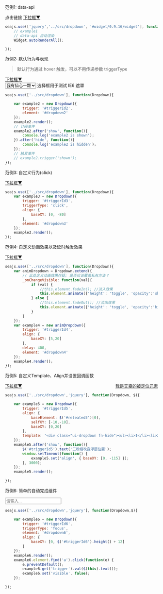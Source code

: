 <style>
    .fn-hide, .ui-dropdown {
        display: none;
    }

    .ui-dropdown {
        border: 1px solid #CCC;
        padding: 3px 5px;
        background: #EEE;
        margin: 0;
    }
    .ui-dropdown ul{
        margin: 0;
    }
    .ui-dropdown li {
        list-style: none;
    }
</style>

范例1: data-api

<div class="dropdown">
    点击链接
    <a href="#dropdown1" id="triggerId1">下拉框<span class="icon">▼</span></a>
    <ul class="ui-dropdown" id="dropdown1" data-widget="../src/dropdown" data-trigger="#triggerId1" data-trigger-type="click">
        <li><a href="http://aralejs.org#1">内容1</a></li>
        <li><a href="http://aralejs.org#2">内容2</a></li>
        <li><a href="http://aralejs.org#3">内容3</a></li>
        <li><a href="http://aralejs.org#4">内容4</a></li>
    </ul>
</div>

```javascript
seajs.use(['jquery','../src/dropdown', '#widget/0.9.16/widget'], function($, Dropdown, Widget){
    // example1
    // data-api 自动渲染
    Widget.autoRenderAll();

});
```

范例2: 默认行为与表现

> 默认行为通过 hover 触发，可以不用传递参数 triggerType

<div class="dropdown">
    <a href="#dropdown2" id="triggerId2">下拉框<span class="icon">▼</span></a>
    <ul class="fn-hide ui-dropdown" id="dropdown2">
        <li><a href="http://aralejs.org#1">内容1</a></li>
        <li><a href="http://aralejs.org#2">内容2</a></li>
        <li><a href="http://aralejs.org#3">内容3</a></li>
        <li><a href="http://aralejs.org#4">内容4</a></li>
    </ul>
</div>
<div class="selectbox">
    <select>
        <option>我有仙心一颗</option>
        <option>久被尘劳封锁</option>
        <option>何日尘尽光生</option>
        <option>照破山河万朵</option>
    </select>
    <span class="grey">选择框用于测试 IE6 遮罩</span>
</div>

```javascript
seajs.use(['../src/dropdown'], function(Dropdown){

    var example2 = new Dropdown({
        trigger: '#triggerId2',
        element: '#dropdown2'
    });
    example2.render();
    // 订阅事件
    example2.after('show', function(){
        console.log('example2 is shown');
    }).after('hide', function(){
        console.log('example2 is hidden');
    });
    // 触发事件
    // example2.trigger('shown');
});
```

范例3: 自定义行为(click)

<div class="dropdown">
    <a href="#dropdown3" id="triggerId3">下拉框<span class="icon">▼</span></a>
    <ul class="fn-hide ui-dropdown" id="dropdown3">
        <li><a href="http://aralejs.org#1">内容1</a></li>
        <li><a href="http://aralejs.org#3">内容2</a></li>
        <li><a href="http://aralejs.org#3">内容3</a></li>
        <li><a href="http://aralejs.org#4">内容4</a></li>
    </ul>
</div>

```javascript
seajs.use(['../src/dropdown'], function(Dropdown){
    var example3 = new Dropdown({
        trigger: '#triggerId3',
        triggerType: 'click',
        align: {
            baseXY: [0, -80]
        },
        element: '#dropdown3'
    });
    example3.render();
});
```

范例4: 自定义动画效果以及延时触发效果

<div class="dropdown">
    <a href="#dropdown4" id="triggerId4" title="400ms 后出现, 请稍安勿躁">下拉框<span class="icon">▼</span></a> 
    <ul class="fn-hide ui-dropdown" id="dropdown4">
        <li><a href="http://aralejs.org#1">内容1</a></li>
        <li><a href="http://aralejs.org#2">内容2</a></li>
        <li><a href="http://aralejs.org#3">内容3</a></li>
        <li><a href="http://aralejs.org#4">内容4</a></li>
    </ul>
</div>

```javascript
seajs.use(['../src/dropdown'], function(Dropdown){
    var animDropdown = Dropdown.extend({
        // 此处定义动画效果存疑; 是否应该覆盖私有方法？
        _onChangeVisible: function(val){
            if (val) {
                //this.element.fadeIn(); //淡入效果
                this.element.animate({'height': 'toggle', 'opacity':'show'}, 200);
            } else {
                //this.element.fadeOut(); //淡出效果
                this.element.animate({'height': 'toggle', 'opacity':'hide'}, 200);
            }
        }
    });
    var example4 = new animDropdown({
        trigger: '#triggerId4',
        align: {
            baseXY: [5,20]
        },
        delay: 400,
        element: '#dropdown4'
    });
    example4.render();
});
```

范例5: 自定义Template、Align并设置回调函数

<div class="dropdown">
    <a href="#" id="triggerId5">下拉框<span class="icon">▼</span></a>
    <a href="#" id="releated5" style="float:right;">我是无辜的被定位元素</a>
</div>

```javascript
seajs.use(['../src/dropdown','jquery'], function(Dropdown, $){

    var example5 = new Dropdown({
        trigger: '#triggerId5',
        align: {
            baseElement: $('#releated5')[0],
            selfXY: [-10,-10],
            baseXY: [0,20]
        },
        template: '<div class="ui-dropdown fn-hide"><ul><li>1</li><li>2</li><li>3</li><li>4</li></ul></div>'
    });
    example5.after('show', function(){
        $('#triggerId5').text('三秒后改变浮层位置');
        window.setTimeout(function() {
            example5.set('align', { baseXY: [0, -115] });
        }, 3000);
    });
    example5.render();
    
});
```

范例6: 简单的自动完成组件

<div class="dropdown">
    <input id="triggerId6" placeholder="请输入..." />
    <ul class="fn-hide ui-dropdown" id="dropdown6">
        <li><a href="http://aralejs.org#1">内容1</a></li>
        <li><a href="http://aralejs.org#2">内容2</a></li>
        <li><a href="http://aralejs.org#3">内容3</a></li>
        <li><a href="http://aralejs.org#4">内容4</a></li>
    </ul>
</div>

```javascript
seajs.use(['../src/dropdown','jquery'], function(Dropdown,$){

    var example6 = new Dropdown({
        trigger: '#triggerId6',
        triggerType: 'focus',
        element: '#dropdown6',
        align: {
            baseXY: [0, $('#triggerId6').height() + 12]
        }
    });
    example6.render();
    example6.element.find('a').click(function(e) {
        e.preventDefault();
        example6.get('trigger').val($(this).text());
        example6.set('visible', false);
    });
    
});
```

